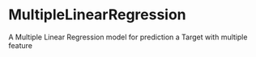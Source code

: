 # MultipleLinearRegression
A Multiple Linear Regression model for prediction a Target with multiple feature 

